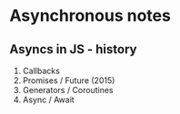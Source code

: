 # Asynchronous notes

## Asyncs in JS - history

1. Callbacks
2. Promises / Future (2015)
3. Generators / Coroutines
4. Async / Await